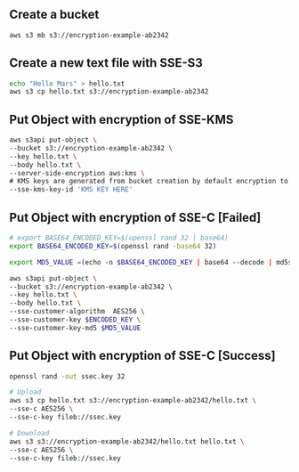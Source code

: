 ## Create a bucket
```sh
aws s3 mb s3://encryption-example-ab2342
```

## Create a new text file with SSE-S3
```sh
echo "Hello Mars" > hello.txt
aws s3 cp hello.txt s3://encryption-example-ab2342
```

## Put Object with encryption of SSE-KMS
```sh
aws s3api put-object \
--bucket s3://encryption-example-ab2342 \
--key hello.txt \
--body hello.txt \
--server-side-encryption aws:kms \
# KMS keys are generated from bucket creation by default encryption to KMS and choosing from existing KMS key ("creating key" means CCK which cost money)
--sse-kms-key-id 'KMS KEY HERE' 
```

## Put Object with encryption of SSE-C [Failed]
```sh
# export BASE64_ENCODED_KEY=$(openssl rand 32 | base64)
export BASE64_ENCODED_KEY=$(openssl rand -base64 32)

export MD5_VALUE =(echo -n $BASE64_ENCODED_KEY | base64 --decode | md5sum | awk '{print $1}' | base64)

aws s3api put-object \
--bucket s3://encryption-example-ab2342 \
--key hello.txt \
--body hello.txt \
--sse-customer-algorithm  AES256 \
--sse-customer-key $ENCODED_KEY \
--sse-customer-key-md5 $MD5_VALUE
```

## Put Object with encryption of SSE-C [Success]
```sh
openssl rand -out ssec.key 32

# Upload
aws s3 cp hello.txt s3://encryption-example-ab2342/hello.txt \
--sse-c AES256 \
--sse-c-key fileb://ssec.key

# Download
aws s3 s3://encryption-example-ab2342/hello.txt hello.txt \
--sse-c AES256 \
--sse-c-key fileb://ssec.key
```